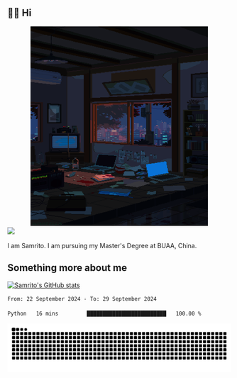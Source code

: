 ## 👋🏻 Hi

<div align="center">
<img alt="GIF" src="https://github.com/xiangsam/xiangsam/blob/271390e4ab50820a4594e3cb94b7ffaa6293de72/0_0EUAvTumWsRa2k6F.gif" width=400 height=450/>
</div>

<a href="https://github.com/xiangsam">
  <img src="https://komarev.com/ghpvc/?username=xiangsam&style=flat-square" />
</a>

I am Samrito. I am pursuing my Master's Degree at BUAA, China.


## Something more about me
[![Samrito's GitHub stats](https://github-readme-stats.vercel.app/api?username=xiangsam)](https://github.com/samrito/github-readme-stats)

<!--START_SECTION:waka-->

```txt
From: 22 September 2024 - To: 29 September 2024

Python   16 mins         █████████████████████████   100.00 %
```

<!--END_SECTION:waka-->

<picture>
  <source media="(prefers-color-scheme: dark)" srcset="https://raw.githubusercontent.com/xiangsam/xiangsam/output/github-contribution-grid-snake-dark.svg">
  <source media="(prefers-color-scheme: light)" srcset="https://raw.githubusercontent.com/xiangsam/xiangsam/output/github-contribution-grid-snake.svg">
  <img alt="github contribution grid snake animation" src="https://raw.githubusercontent.com/xiangsam/xiangsam/output/github-contribution-grid-snake.svg">
</picture>

<!---
xiangsam/xiangsam is a ✨ special ✨ repository because its `README.md` (this file) appears on your GitHub profile.
You can click the Preview link to take a look at your changes.
--->
